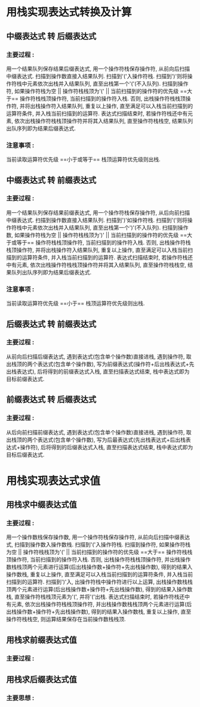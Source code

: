 # 用栈实现表达式转换及计算

## 中缀表达式 转 后缀表达式
### 主要过程 : 
用一个结果队列保存结果后缀表达式, 用一个操作符栈保存操作符, 从前向后扫描中缀表达式.
扫描到操作数直接入结果队列.
扫描到'('入操作符栈.
扫描到')'则将操作符栈中元素依次出栈并入结果队列, 直至出栈第一个'('(不入队列).
扫描到操作符, 如果操作符栈为空 || 操作符栈栈顶为'(' || 当前扫描到的操作符的优先级 ==大于== 操作符栈栈顶操作符, 当前扫描到的操作符入栈.
否则, 出栈操作符栈栈顶操作符, 并将出栈操作符入结果队列, 重复以上操作, 直至满足可以入栈当前扫描到的运算符条件, 并入栈当前扫描到的运算符.
表达式扫描结束时, 若操作符栈还中有元素, 依次出栈操作符栈栈顶操作符并将其入结果队列, 直至操作符栈栈空, 结果队列出队序列即为结果后缀表达式.

### 注意事项 : 
当前读取运算符优先级 ==小于或等于== 栈顶运算符优先级则出栈.

## 中缀表达式 转 前缀表达式
### 主要过程 : 
用一个结果队列保存结果前缀表达式, 用一个操作符栈保存操作符, 从后向前扫描中缀表达式.
扫描到操作数直接入结果队列.
扫描到')'如操作符栈.
扫描到'('则将操作符栈中元素依次出栈并入结果队列, 直至出栈第一个')'(不入队列).
扫描到操作数, 如果操作符栈为空 || 操作符栈栈顶为')' || 当前扫描到的操作符的优先级 ==大于或等于== 操作符栈栈顶操作符, 当前扫描到的操作符入栈.
否则, 出栈操作符栈栈顶操作符, 并将出栈操作符入结果队列, 重复以上操作, 直至满足可以入栈当前扫描到的运算符条件, 并入栈当前扫描到的运算符. 
表达式扫描结束时, 若操作符栈还中有元素, 依次出栈操作符栈栈顶操作符并将其入结果队列, 直至操作符栈栈空, 结果队列出队序列即为结果后缀表达式. 

### 注意事项 : 
当前读取运算符优先级 ==小于== 栈顶运算符优先级则出栈.

## 后缀表达式 转 前缀表达式
### 主要过程 : 
从前向后扫描后缀表达式, 遇到表达式(包含单个操作数)直接进栈, 遇到操作符, 取出栈顶的两个表达式(包含单个操作数), 写为前缀表达式(操作符+后出栈表达式+先出栈表达式), 后将得到的前缀表达式入栈, 直至扫描表达式结束, 栈中表达式即为目标前缀表达式.

## 前缀表达式 转 后缀表达式
### 主要过程 : 
从后向前扫描前缀表达式, 遇到表达式(包含单个操作数)直接进栈, 遇到操作符, 取出栈顶的两个表达式(包含单个操作数), 写为后最表达式(先出栈表达式+后出栈表达式+操作符), 后将得到的后缀表达式入栈, 直至扫描表达式结束, 栈中表达式即为目标后缀表达式.


# 用栈实现表达式求值

## 用栈求中缀表达式值
### 主要过程 : 
用一个操作数栈保存操作数, 用一个操作符栈保存操作符, 从前向后扫描中缀表达式, 
扫描到操作数入操作数栈. 
扫描到'('入操作符栈. 
扫描到操作符, 如果操作符栈为空 || 操作符栈栈顶为'(' || 当前扫描到的操作符的优先级 ==大于== 操作符栈栈顶操作符, 当前扫描到的操作符入栈.
否则, 出栈操作符栈栈顶操作符, 并出栈操作数栈栈顶两个元素进行运算(后出栈操作数+操作符+先出栈操作数), 得到的结果入操作数栈, 重复以上操作, 直至满足可以入栈当前扫描到的运算符条件, 并入栈当前扫描到的运算符. 
扫描到')'入, 出操作符栈中操作符进行以上运算, 出栈操作数栈栈顶两个元素进行运算(后出栈操作数+操作符+先出栈操作数), 得到的结果入操作数栈, 直至操作符栈栈顶元素为'(', 并将'('出栈. 
表达式扫描结束时, 若操作符栈还中有元素, 依次出栈操作符栈栈顶操作符, 并出栈操作数栈栈顶两个元素进行运算(后出栈操作数+操作符+先出栈操作数), 得到的结果入操作数栈, 重复以上操作, 直至操作符栈栈空, 则运算结果保存在当前操作数栈栈顶.

## 用栈求前缀表达式值
### 主要过程 : 



## 用栈求后缀表达式值
### 主要思想 : 